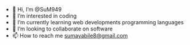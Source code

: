 - 👋 Hi, I’m @SuM949
- 👀 I’m interested in coding 
- 🌱 I’m currently learning web developments programming languages 
- 💞️ I’m looking to collaborate on software 
- 📫 How to reach me sumayabile8@gmail.com

